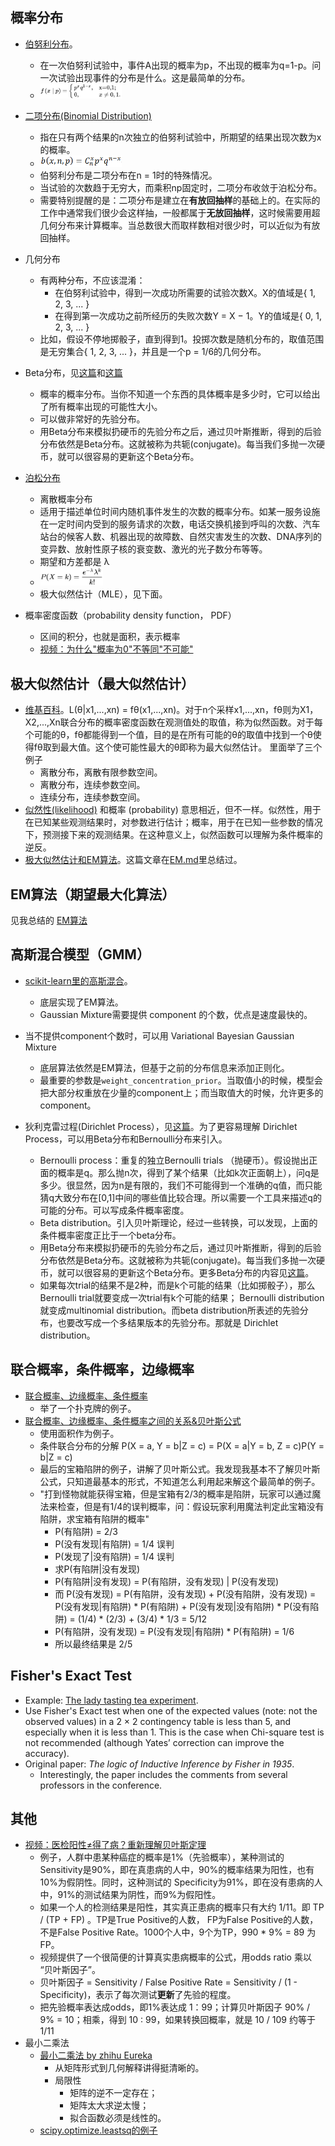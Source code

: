 
## 概率分布
* [伯努利分布](https://zhuanlan.zhihu.com/p/24692791)。
  * 在一次伯努利试验中，事件A出现的概率为p，不出现的概率为q=1-p。问一次试验出现事件的分布是什么。这是最简单的分布。
  * <img width="130" alt="Bernoulli Distribution" style="margin:auto;" src="./images/bernoulli.svg">
* [二项分布(Binomial Distribution)](https://zhuanlan.zhihu.com/p/24692791)
  * 指在只有两个结果的n次独立的伯努利试验中，所期望的结果出现次数为x的概率。
  *  <img width="130" alt="Binomial Distribution" style="margin:auto;" src="./images/binomial.png">
  * 伯努利分布是二项分布在n = 1时的特殊情况。
  * 当试验的次数趋于无穷大，而乘积np固定时，二项分布收敛于泊松分布。
  * 需要特别提醒的是：二项分布是建立在**有放回抽样**的基础上的。在实际的工作中通常我们很少会这样抽，一般都属于**无放回抽样**，这时候需要用超几何分布来计算概率。当总数很大而取样数相对很少时，可以近似为有放回抽样。
* 几何分布
  * 有两种分布，不应该混淆：
    * 在伯努利试验中，得到一次成功所需要的试验次数X。X的值域是{ 1, 2, 3, ... }
    * 在得到第一次成功之前所经历的失败次数Y = X − 1。Y的值域是{ 0, 1, 2, 3, ... }
  * 比如，假设不停地掷骰子，直到得到1。投掷次数是随机分布的，取值范围是无穷集合{ 1, 2, 3, ... }，并且是一个p = 1/6的几何分布。
* Beta分布，见[这篇](https://www.zhihu.com/question/30269898)和[这篇](https://www.zhihu.com/question/30269898/answer/123261564)
  * 概率的概率分布。当你不知道一个东西的具体概率是多少时，它可以给出了所有概率出现的可能性大小。
  * 可以做非常好的先验分布。
  * 用Beta分布来模拟扔硬币的先验分布之后，通过贝叶斯推断，得到的后验分布依然是Beta分布。这就被称为共轭(conjugate)。每当我们多抛一次硬币，就可以很容易的更新这个Beta分布。

* [泊松分布](https://en.wikipedia.org/wiki/Poisson_distribution)
  * 离散概率分布
  * 适用于描述单位时间内随机事件发生的次数的概率分布。如某一服务设施在一定时间内受到的服务请求的次数，电话交换机接到呼叫的次数、汽车站台的候客人数、机器出现的故障数、自然灾害发生的次数、DNA序列的变异数、放射性原子核的衰变数、激光的光子数分布等等。
  * 期望和方差都是 λ
  * <img width="100" alt="poisson equation" style="margin:auto;" src="./images/poisson.svg">
  * 极大似然估计（MLE），见下面。
* 概率密度函数（probability density function， PDF）
  * 区间的积分，也就是面积，表示概率
  * [视频：为什么"概率为0"不等同"不可能"](https://www.bilibili.com/video/BV1ga4y147sC)

## 极大似然估计（最大似然估计）
* [维基百科](https://zh.wikipedia.org/wiki/%E6%9C%80%E5%A4%A7%E4%BC%BC%E7%84%B6%E4%BC%B0%E8%AE%A1)。L(θ|x1,...,xn) = fθ(x1,...,xn)。对于n个采样x1,...,xn，fθ则为X1，X2,...,Xn联合分布的概率密度函数在观测值处的取值，称为似然函数。对于每个可能的θ，fθ都能得到一个值，目的是在所有可能的θ的取值中找到一个θ使得fθ取到最大值。这个使可能性最大的θ即称为最大似然估计。 里面举了三个例子
  * 离散分布，离散有限参数空间。
  * 离散分布，连续参数空间。
  * 连续分布，连续参数空间。
* [似然性(likelihood)](https://zh.wikipedia.org/wiki/%E4%BC%BC%E7%84%B6%E5%87%BD%E6%95%B0) 和概率 (probability) 意思相近，但不一样。似然性，用于在已知某些观测结果时，对参数进行估计；概率，用于在已知一些参数的情况下，预测接下来的观测结果。在这种意义上，似然函数可以理解为条件概率的逆反。
* [极大似然估计和EM算法](https://zhuanlan.zhihu.com/p/36331115)。这篇文章在[EM.md](./EM.md)里总结过。

## EM算法（期望最大化算法）
见我总结的 [EM算法](./EM.md)

## 高斯混合模型（GMM）
* [scikit-learn里的高斯混合](https://scikit-learn.org/stable/modules/mixture.html)。
  * 底层实现了EM算法。
  * Gaussian Mixture需要提供 component 的个数，优点是速度最快的。

* 当不提供component个数时，可以用 Variational Bayesian Gaussian Mixture
  * 底层算法依然是EM算法，但基于之前的分布信息来添加正则化。
  * 最重要的参数是`weight_concentration_prior`。当取值小的时候，模型会把大部分权重放在少量的component上；而当取值大的时候，允许更多的component。

* 狄利克雷过程(Dirichlet Process），见[这篇](https://www.zhihu.com/question/26751755)。为了更容易理解 Dirichlet Process，可以用Beta分布和Bernoulli分布来引入。
  * Bernoulli process：重复的独立Bernoulli trials （抛硬币）。假设抛出正面的概率是q。那么抛n次，得到了某个结果（比如k次正面朝上），问q是多少。很显然，因为n是有限的，我们不可能得到一个准确的q值，而只能猜q大致分布在[0,1]中间的哪些值比较合理。所以需要一个工具来描述q的可能的分布。可以写成条件概率密度。
  * Beta distribution。引入贝叶斯理论，经过一些转换，可以发现，上面的条件概率密度正比于一个beta分布。
  * 用Beta分布来模拟扔硬币的先验分布之后，通过贝叶斯推断，得到的后验分布依然是Beta分布。这就被称为共轭(conjugate)。每当我们多抛一次硬币，就可以很容易的更新这个Beta分布。更多Beta分布的内容见[这篇](https://www.zhihu.com/question/30269898)。
  * 如果每次trial的结果不是2种，而是k个可能的结果（比如掷骰子），那么Bernoulli trial就要变成一次trial有k个可能的结果； Bernoulli distribution就变成multinomial distribution。而beta distribution所表述的先验分布，也要改写成一个多结果版本的先验分布。那就是 Dirichlet distribution。

## 联合概率，条件概率，边缘概率
* [联合概率、边缘概率、条件概率](https://zhuanlan.zhihu.com/p/53005534)
  * 举了一个扑克牌的例子。
* [联合概率、边缘概率、条件概率之间的关系&贝叶斯公式](https://blog.csdn.net/tick_tock97/article/details/79885868)
  * 使用面积作为例子。
  * 条件联合分布的分解 P(X = a, Y = b|Z = c) = P(X = a|Y = b, Z = c)P(Y = b|Z = c)
  * 最后的宝箱陷阱的例子，讲解了贝叶斯公式。我发现我基本不了解贝叶斯公式，只知道最基本的形式，不知道怎么利用起来解这个最简单的例子。
  * "打到怪物就能获得宝箱，但是宝箱有2/3的概率是陷阱，玩家可以通过魔法来检查，但是有1/4的误判概率，问：假设玩家利用魔法判定此宝箱没有陷阱，求宝箱有陷阱的概率"
    * P(有陷阱) = 2/3
    * P(没有发现|有陷阱) = 1/4 误判
    * P(发现了|没有陷阱) = 1/4 误判
    * 求P(有陷阱|没有发现)
    * P(有陷阱|没有发现) = P(有陷阱，没有发现) | P(没有发现)
    * 而 P(没有发现) = P(有陷阱，没有发现) + P(没有陷阱，没有发现) = P(没有发现|有陷阱) * P(有陷阱) + P(没有发现|没有陷阱) * P(没有陷阱) = (1/4) * (2/3) + (3/4) * 1/3 = 5/12
    * P(有陷阱，没有发现) = P(没有发现|有陷阱) * P(有陷阱) = 1/6
    * 所以最终结果是 2/5

## Fisher's Exact Test
* Example: [The lady tasting tea experiment](https://brainder.org/2015/08/23/the-lady-tasting-tea-and-fishers-exact-test/).
* Use Fisher's Exact test when one of the expected values (note: not the observed values) in a 2 × 2 contingency table is less than 5, and especially when it is less than 1. This is the case when Chi-square test is not recommended (although Yates’ correction can improve the accuracy).
* Original paper: *The logic of Inductive Inference by Fisher in 1935*.
  * Interestingly, the paper includes the comments from several professors in the conference.

## 其他
* [视频：医检阳性≠得了病？重新理解贝叶斯定理](https://www.bilibili.com/video/BV1Ei4y1F72M)
  * 例子，人群中患某种癌症的概率是1%（先验概率），某种测试的 Sensitivity是90%，即在真患病的人中，90%的概率结果为阳性，也有10%为假阴性。同时，这种测试的 Specificity为91%，即在没有患病的人中，91%的测试结果为阴性，而9%为假阳性。
  * 如果一个人的检测结果是阳性，其实真正患病的概率只有大约 1/11。即 TP / (TP + FP) 。TP是True Positive的人数， FP为False Positive的人数，不是False Positive Rate。1000个人中，9个为TP，990 * 9% = 89 为FP。
  * 视频提供了一个很简便的计算真实患病概率的公式，用odds ratio 乘以 “贝叶斯因子”。
  * 贝叶斯因子 = Sensitivity / False Positive Rate = Sensitivity / (1 - Specificity)，表示了每次测试**更新**了先验的程度。
  * 把先验概率表达成odds，即1%表达成 1：99；计算贝叶斯因子 90% / 9% = 10；相乘，得到 10 : 99，如果转换回概率，就是 10 / 109 约等于 1/11
* 最小二乘法
  * [最小二乘法 by zhihu Eureka](https://zhuanlan.zhihu.com/p/38128785)
    * 从矩阵形式到几何解释讲得挺清晰的。
    * 局限性
      * 矩阵的逆不一定存在；
      * 矩阵太大求逆太慢；
      * 拟合函数必须是线性的。
  * [scipy.optimize.leastsq的例子](https://blog.csdn.net/sinat_34328764/article/details/85473276)